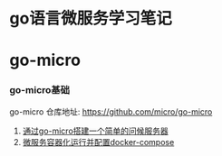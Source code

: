 # go语言微服务学习笔记

# go-micro

### go-micro基础
go-micro 仓库地址: https://github.com/micro/go-micro

1. [通过go-micro搭建一个简单的问候服务器](./articles/通过go-micro搭建一个简单的问候服务器.md)
2. [微服务容器化运行并配置docker-compose](./articles/通过go-micro搭建一个简单的问候服务器.md)

    



